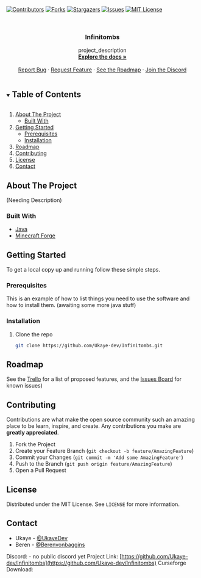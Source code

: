 <!--
*** Thanks for checking out the Best-README-Template. If you have a suggestion
*** that would make this better, please fork the repo and create a pull request
*** or simply open an issue with the tag "enhancement".
*** Thanks again! Now go create something AMAZING! :D
***
***
***
*** To avoid retyping too much info. Do a search and replace for the following:
*** Ukaye-dev, Infinitombs, UkayeDev, email, Infinitombs, project_description
-->



<!-- PROJECT SHIELDS -->
<!--
*** I'm using markdown "reference style" links for readability.
*** Reference links are enclosed in brackets [ ] instead of parentheses ( ).
*** See the bottom of this document for the declaration of the reference variables
*** for contributors-url, forks-url, etc. This is an optional, concise syntax you may use.
*** https://www.markdownguide.org/basic-syntax/#reference-style-links
-->
[![Contributors][contributors-shield]][contributors-url]
[![Forks][forks-shield]][forks-url]
[![Stargazers][stars-shield]][stars-url]
[![Issues][issues-shield]][issues-url]
[![MIT License][license-shield]][license-url]



<!-- PROJECT LOGO -->
<br />
<p align="center">
  <a href="https://github.com/Ukaye-dev/Infinitombs">
   <!--<img src="images/logo.png" alt="Logo" width="80" height="80"> -->
  </a>

  <h3 align="center">Infinitombs</h3>

  <p align="center">
    project_description
    <br />
    <a href="https://github.com/Ukaye-dev/Infinitombs/wiki"><strong>Explore the docs »</strong></a>
    <br />
    <br />
    <a href="https://github.com/Ukaye-dev/Infinitombs/issues">Report Bug</a>
    ·
    <a href="https://github.com/Ukaye-dev/Infinitombs/issues">Request Feature</a>
    ·
    <a href="https://trello.com/b/YB7TeL80/infinitombs">See the Roadmap</a>
    ·
    <a href="https://github.com/Ukaye-dev/Infinitombs">Join the Discord</a>
  </p>
</p>



<!-- TABLE OF CONTENTS -->
<details open="open">
  <summary><h2 style="display: inline-block">Table of Contents</h2></summary>
  <ol>
    <li>
      <a href="#about-the-project">About The Project</a>
      <ul>
        <li><a href="#built-with">Built With</a></li>
      </ul>
    </li>
    <li>
      <a href="#getting-started">Getting Started</a>
      <ul>
        <li><a href="#prerequisites">Prerequisites</a></li>
        <li><a href="#installation">Installation</a></li>
      </ul>
    </li>
    <li><a href="#roadmap">Roadmap</a></li>
    <li><a href="#contributing">Contributing</a></li>
    <li><a href="#license">License</a></li>
    <li><a href="#contact">Contact</a></li>
   <!-- <li><a href="#acknowledgements">Acknowledgements</a></li>-->
  </ol>
</details>



<!-- ABOUT THE PROJECT -->
## About The Project

<!--[![Product Name Screen Shot][product-screenshot]](https://example.com)-->

(Needing Description)


### Built With

* [Java](https://www.java.com/en/)
* [Minecraft Forge](https://minecraftforge.net)



<!-- GETTING STARTED -->
## Getting Started

To get a local copy up and running follow these simple steps.

### Prerequisites

This is an example of how to list things you need to use the software and how to install them.
(awaiting some more java stuff)

### Installation

1. Clone the repo
   ```sh
   git clone https://github.com/Ukaye-dev/Infinitombs.git
   ```





<!-- ROADMAP -->
## Roadmap

See the [Trello](https://trello.com/b/YB7TeL80/infinitombs) for a list of proposed features, and the [Issues Board](https://github.com/Ukaye-dev/Infinitombs/projects/1) for known issues)



<!-- CONTRIBUTING -->
## Contributing

Contributions are what make the open source community such an amazing place to be learn, inspire, and create. Any contributions you make are **greatly appreciated**.

1. Fork the Project
2. Create your Feature Branch (`git checkout -b feature/AmazingFeature`)
3. Commit your Changes (`git commit -m 'Add some AmazingFeature'`)
4. Push to the Branch (`git push origin feature/AmazingFeature`)
5. Open a Pull Request



<!-- LICENSE -->
## License

Distributed under the MIT License. See `LICENSE` for more information.



<!-- CONTACT -->
## Contact

* Ukaye - [@UkayeDev](https://twitter.com/UkayeDev)
* Beren - [@Berenvonbaggins](https://twitter.com/Berenvonbaggins)

Discord: - no public discord yet
Project Link: [https://github.com/Ukaye-dev/Infinitombs](https://github.com/Ukaye-dev/Infinitombs)
Curseforge Download: 



<!-- ACKNOWLEDGEMENTS -->
<!--## Acknowledgements --?

<!--* []()
* []()
* []()-->





<!-- MARKDOWN LINKS & IMAGES -->
<!-- https://www.markdownguide.org/basic-syntax/#reference-style-links -->
[contributors-shield]: https://img.shields.io/github/contributors/Ukaye-dev/Infinitombs.svg?style=for-the-badge
[contributors-url]: https://github.com/Ukaye-dev/Infinitombs/graphs/contributors
[forks-shield]: https://img.shields.io/github/forks/Ukaye-dev/Infinitombs.svg?style=for-the-badge
[forks-url]: https://github.com/Ukaye-dev/Infinitombs/network/members
[stars-shield]: https://img.shields.io/github/stars/Ukaye-dev/Infinitombs.svg?style=for-the-badge
[stars-url]: https://github.com/Ukaye-dev/Infinitombs/stargazers
[issues-shield]: https://img.shields.io/github/issues/Ukaye-dev/Infinitombs.svg?style=for-the-badge
[issues-url]: https://github.com/Ukaye-dev/Infinitombs/issues
[license-shield]: https://img.shields.io/github/license/Ukaye-dev/Infinitombs.svg?style=for-the-badge
[license-url]: https://github.com/Ukaye-dev/Infinitombs/blob/master/LICENSE.txt
